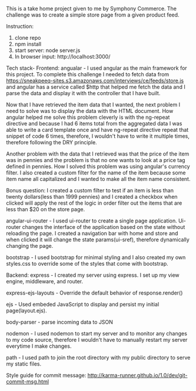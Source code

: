 This is a take home project given to me by Symphony Commerce. The challenge was to create a simple store page from a given product feed.

Instruction:
1. clone repo
2. npm install
3. start server: node server.js
4. In browser input: http://localhost:3000/

Tech stack- 
Frontend:
angualar - I used angular as the main framework for this project. To complete this challenge I needed to fetch data from https://sneakpeeq-sites.s3.amazonaws.com/interviews/ce/feeds/store.js and angular has a service called $http that helped me fetch the data and I parse the data and display it with the controller that I have built.

Now that I have retrieved the item data that I wanted, the next problem I need to solve was to display the data with the HTML document. How angular helped me solve this problem cleverly is with the ng-repeat directive and because I had 6 items total from the aggregated data I was able to write a card template once and have ng-repeat directive repeat that snippet of code 6 times, therefore, I wouldn't have to write it multiple times, therefore following the DRY principle.

Another problem with the data that I retrieved was that the price of the item was in pennies and the problem is that no one wants to look at a price tag defined in pennies. How I solved this problem was using angular's currency filter. I also created a custom filter for the name of the item because some item name all capitalized and I wanted to make all the item name consistent.

Bonus question: I created a custom filter to test if an item is less than twenty dollars(less than 1999 pennies) and I created a checkbox when clicked will apply the rest of the logic in order filter out the items that are less than $20 on the store page. 


angular-ui-router - I used ui-router to create a single page application. Ui-router changes the interface of the application based on the state without reloading the page. I created a navigation bar with home and store and when clicked it will change the state params(ui-sref), therefore dynamically changing the page.

bootstrap - I used bootstrap for minimal styling and I also created my own styles.css to override some of the styles that come with bootstrap.

Backend: 
express - I created my server using express. I set up my view engine, middleware, and router.

express-ejs-layouts - Override the default behavior of response.render()

ejs - Used embeded JavaScript to display and persist my initial page(layout.ejs).

body-parser - parse incoming data to JSON

nodemon - I used nodemon to start my server and to monitor any changes to my code source, therefore I wouldn't have to manually restart my server everytime I make changes.

path - I used path to join the root directory with my public directory to serve my static files.

Style guide for commit message: http://karma-runner.github.io/1.0/dev/git-commit-msg.html
